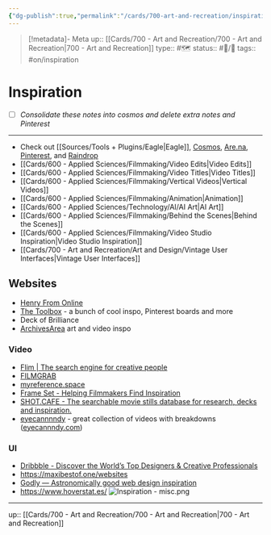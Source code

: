 ```yaml
---
{"dg-publish":true,"permalink":"/cards/700-art-and-recreation/inspiration/"}
---
```



> [!metadata]- Meta
> up:: [[Cards/700 - Art and Recreation/700 - Art and Recreation\|700 - Art and Recreation]]
> type:: #🗺 
> status:: #📝/🌱 
> tags:: #on/inspiration 

# Inspiration

- [ ] *Consolidate these notes into cosmos and delete extra notes and Pinterest*

---

- Check out [[Sources/Tools + Plugins/Eagle\|Eagle]], [Cosmos](https://www.cosmos.so/topher), [Are.na](https://www.are.na/toph-groenink), [Pinterest](https://pin.it/1snj3VAw1), and [Raindrop](https://raindrop.io/tophg) 
- [[Cards/600 - Applied Sciences/Filmmaking/Video Edits\|Video Edits]]
- [[Cards/600 - Applied Sciences/Filmmaking/Video Titles\|Video Titles]]
- [[Cards/600 - Applied Sciences/Filmmaking/Vertical Videos\|Vertical Videos]]
- [[Cards/600 - Applied Sciences/Filmmaking/Animation\|Animation]]
- [[Cards/600 - Applied Sciences/Technology/AI/AI Art\|AI Art]]
- [[Cards/600 - Applied Sciences/Filmmaking/Behind the Scenes\|Behind the Scenes]]
- [[Cards/600 - Applied Sciences/Filmmaking/Video Studio Inspiration\|Video Studio Inspiration]]
- [[Cards/700 - Art and Recreation/Art and Design/Vintage User Interfaces\|Vintage User Interfaces]]

## Websites
- [Henry From Online](https://henry.codes/)
- [The Toolbox](https://thetoolbox.art/) - a bunch of cool inspo, Pinterest boards and more
- Deck of Brilliance
- [ArchivesArea](https://www.instagram.com/archivesarea?igsh=cnFud2RkYTBwMHEw) art and video inspo

### Video
- [Flim | The search engine for creative people](https://flim.ai/)
- [FILMGRAB](https://film-grab.com/)
- [myreference.space](https://myreference.space/)
- [Frame Set - Helping Filmmakers Find Inspiration](https://frameset.app/stills)
- [SHOT.CAFE - The searchable movie stills database for research, decks and inspiration.](https://shot.cafe/)
- [eyecannnndy](https://www.instagram.com/eyecannndy?igsh=MTFpYmczdmVraXh4ZA==) - great collection of videos with breakdowns ([eyecannndy.com](https://eyecannndy.com/))
### UI
- [Dribbble - Discover the World’s Top Designers & Creative Professionals](https://dribbble.com/)
- https://maxibestof.one/websites
- [Godly — Astronomically good web design inspiration](https://godly.website/)
- https://www.hoverstat.es/
![Inspiration - misc.png](/img/user/Extras/Attachments/Inspiration%20-%20misc.png)

---
up:: [[Cards/700 - Art and Recreation/700 - Art and Recreation\|700 - Art and Recreation]]
